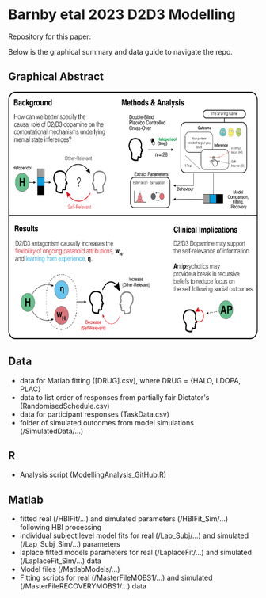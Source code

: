 # Barnby etal 2023 D2D3 Modelling

Repository for this paper: 

Below is the graphical summary and data guide to navigate the repo.

## Graphical Abstract


<img src="GraphicalAbstractD2D3Modelling.png"  width="700" height="500">

## Data

- data for Matlab fitting ([DRUG].csv), where DRUG = {HALO, LDOPA, PLAC}
- data to list order of responses from partially fair Dictator's (RandomisedSchedule.csv)
- data for participant responses (TaskData.csv)
- folder of simulated outcomes from model simulations (/SimulatedData/...)

## R

- Analysis script (ModellingAnalysis_GitHub.R)

## Matlab

- fitted real (/HBIFit/...) and simulated parameters (/HBIFit_Sim/...) following HBI processing
- individual subject level model fits for real (/Lap_Subj/...) and simulated (/Lap_Subj_Sim/...) parameters
- laplace fitted models parameters for real (/LaplaceFit/...) and simulated (/LaplaceFit_Sim/...) data
- Model files (/MatlabModels/...)
- Fitting scripts for real (/MasterFileMOBS1/...) and simulated (/MasterFileRECOVERYMOBS1/...) data
